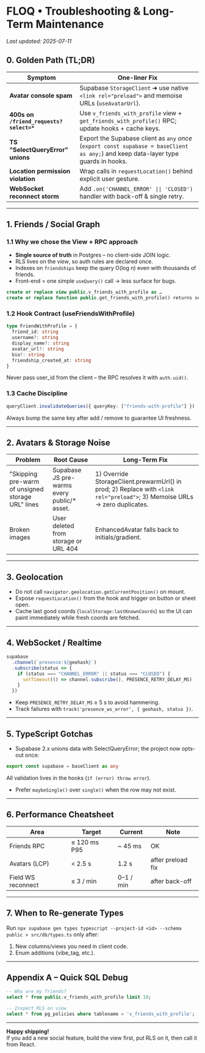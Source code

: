 # FLOQ • Troubleshooting & Long-Term Maintenance
_Last updated: 2025-07-11_

## 0. Golden Path (TL;DR)
| Symptom | One-liner Fix |
|---------|---------------|
| **Avatar console spam** | Supabase `StorageClient` ➜ use native `<link rel="preload">` and memoise URLs (`useAvatarUrl`). |
| **400s on `/friend_requests?select=*`** | Use `v_friends_with_profile` view + `get_friends_with_profile()` RPC; update hooks + cache keys. |
| **TS "SelectQueryError" unions** | Export the Supabase client as `any` _once_ (`export const supabase = baseClient as any;`) and keep data-layer type guards in hooks. |
| **Location permission violation** | Wrap calls in `requestLocation()` behind explicit user gesture. |
| **WebSocket reconnect storm** | Add `.on('CHANNEL_ERROR' \|\| 'CLOSED')` handler with back-off & single retry. |

---

## 1. Friends / Social Graph

### 1.1 Why we chose the **View + RPC** approach  
* **Single source of truth** in Postgres – no client-side JOIN logic.  
* RLS lives on the _view_, so auth rules are declared once.  
* Indexes on `friendships` keep the query O(log n) even with thousands of friends.  
* Front-end = one simple `useQuery()` call → less surface for bugs.

```sql
create or replace view public.v_friends_with_profile as …
create or replace function public.get_friends_with_profile() returns setof public.v_friends_with_profile as …
```

### 1.2 Hook Contract (useFriendsWithProfile)

```typescript
type FriendWithProfile = {
  friend_id: string
  username?: string
  display_name?: string
  avatar_url?: string
  bio?: string
  friendship_created_at: string
}
```

Never pass user_id from the client – the RPC resolves it with `auth.uid()`.

### 1.3 Cache Discipline

```typescript
queryClient.invalidateQueries({ queryKey: ["friends-with-profile"] })
```

Always bump the same key after add / remove to guarantee UI freshness.

---

## 2. Avatars & Storage Noise

| Problem | Root Cause | Long-Term Fix |
|---------|------------|---------------|
| "Skipping pre-warm of unsigned storage URL" lines | Supabase JS pre-warms every public/* asset. | 1) Override StorageClient.prewarmUrl() in prod; 2) Replace with `<link rel="preload">`; 3) Memoise URLs → zero duplicates. |
| Broken images | User deleted from storage or URL 404 | EnhancedAvatar falls back to initials/gradient. |

---

## 3. Geolocation
* Do not call `navigator.geolocation.getCurrentPosition()` on mount.
* Expose `requestLocation()` from the hook and trigger on button or sheet open.
* Cache last good coords (`localStorage:lastKnownCoords`) so the UI can paint immediately while fresh coords are fetched.

---

## 4. WebSocket / Realtime

```typescript
supabase
  .channel(`presence:${geohash}`)
  .subscribe(status => {
    if (status === "CHANNEL_ERROR" || status === "CLOSED") {
      setTimeout(() => channel.subscribe(), PRESENCE_RETRY_DELAY_MS)
    }
  })
```

* Keep `PRESENCE_RETRY_DELAY_MS` ≥ 5 s to avoid hammering.
* Track failures with `track('presence_ws_error', { geohash, status })`.

---

## 5. TypeScript Gotchas
* Supabase 2.x unions data with SelectQueryError; the project now opts-out once:

```typescript
export const supabase = baseClient as any
```

All validation lives in the hooks (`if (error) throw error`).

* Prefer `maybeSingle()` over `single()` when the row may not exist.

---

## 6. Performance Cheatsheet

| Area | Target | Current | Note |
|------|--------|---------|------|
| Friends RPC | ≤ 120 ms P95 | ~ 45 ms | OK |
| Avatars (LCP) | < 2.5 s | 1.2 s | after preload fix |
| Field WS reconnect | ≤ 3 / min | 0–1 / min | after back-off |

---

## 7. When to Re-generate Types

Run `npx supabase gen types typescript --project-id <id> --schema public > src/db/types.ts` only after:
1. New columns/views you need in client code.
2. Enum additions (vibe_tag, etc.).

---

## Appendix A – Quick SQL Debug

```sql
-- Who are my friends?
select * from public.v_friends_with_profile limit 10;

-- Inspect RLS on view
select * from pg_policies where tablename = 'v_friends_with_profile';
```

---

**Happy shipping!**  
If you add a new social feature, build the view first, put RLS on it, then call it from React.
